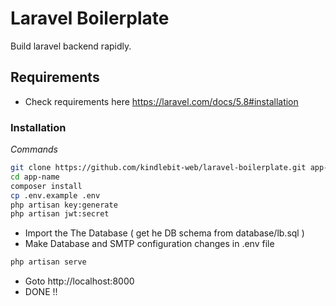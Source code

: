 Laravel Boilerplate
===================

Build laravel backend rapidly.

## Requirements 

- Check requirements here https://laravel.com/docs/5.8#installation

### Installation

*Commands*

```bash
git clone https://github.com/kindlebit-web/laravel-boilerplate.git app-name
cd app-name
composer install
cp .env.example .env
php artisan key:generate
php artisan jwt:secret
```

- Import the The Database ( get he DB schema from database/lb.sql )
- Make Database and SMTP configuration changes in .env file

```bash
php artisan serve
```

- Goto http://localhost:8000
- DONE !!
